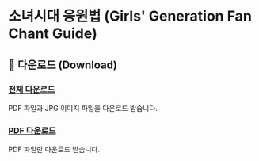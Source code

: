 # 소녀시대 응원법 (Girls' Generation Fan Chant Guide)

## 💾 다운로드 (Download)
### [전체 다운로드](https://bit.ly/소녀시대응원법)  
PDF 파일과 JPG 이미지 파일을 다운로드 받습니다.

### [PDF 다운로드](https://bit.ly/SNSD_FanChant)  
PDF 파일만 다운로드 받습니다.
